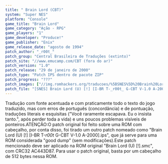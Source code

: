 ```yaml
---
title: " Brain Lord (CBT)"
system: "Super NES"
platform: "Console"
game_title: "Brain Lord"
game_category: "Ação - RPG"
game_players: "1"
game_developer: "Produce!"
game_publisher: "Enix"
game_release_date: "agosto de 1994"
patch_author: "_r00t_"
patch_group: "Central Brasileira de Traduções (extinto)"
patch_site: "//www.emucamp.com/CBT (fora do ar)"
patch_version: "1.0"
patch_release: "29 de janeiro de 2000"
patch_type: "Patch IPS dentro de pacote ZIP"
patch_progress: "???"
patch_images: ["//img.romhackers.org/traducoes/%5BSNES%5D%20Brain%20Lord%20-%20CBT%20-%201.png","//img.romhackers.org/traducoes/%5BSNES%5D%20Brain%20Lord%20-%20CBT%20-%202.png","//img.romhackers.org/traducoes/%5BSNES%5D%20Brain%20Lord%20-%20CBT%20-%203.png"]
patch_file: "[SNES] Brain Lord (U) [!] [I-BR T-_r00t_ G-CBT V-1.0 A-2000].zip"
---
```

Tradução com fonte acentuada e com praticamente todo o texto do jogo traduzido, mas com erros de português (concordância) e de pontuação, traduções literais e esquisitas ("Você raramente escapava. Eu o insista tanto.", após perder toda a vida) e uns poucos problemas visíveis de ponteiros.ATENÇÃO:O patch original foi feito sobre uma ROM com cabeçalho, por conta disso, foi tirado um outro patch nomeado como "Brain Lord (U) [!] [I-BR T-_r00t_ G-CBT V-1.0 A-2000].ips", que já serve para uma ROM considerada "good dump" (sem modificações).Este patch mencionado deve ser aplicado na ROM original "Brain Lord (U) [!].smc", com CRC32 AC443D87. Para usar o patch original, basta por um cabeçalho de 512 bytes nessa ROM.